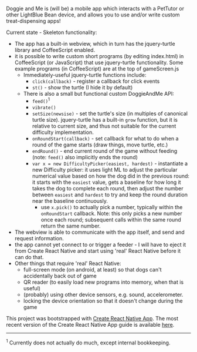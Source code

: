 Doggie and Me is (will be) a mobile app which interacts with a PetTutor or other LightBlue Bean device, and allows you to use and/or write custom treat-dispensing apps!

Current state - Skeleton functionality:
- The app has a built-in webview, which in turn has the jquery-turtle library and CoffeeScript enabled.
- it is possible to write custom short programs (by editing index.html) in CoffeeScript (or JavaScript) that use jquery-turtle functionality. Some example programs (in CoffeeScript) are at the top of gameScreen.js
  - Immediately-useful jquery-turtle functions include:
    - ```click(callback)``` - register a callback for click events
    - ```st()``` - show the turtle (I hide it by default)
  - There is also a small but functional custom DoggieAndMe API: 
    - ```feed()```<sup>1</sup>
    - ```vibrate()```
    - ```setSize(newsise)``` - set the turtle's size (in multiples of canonical turtle size). jquery-turtle has a built-in ```grow``` function, but it is relative to current size, and thus not suitable for the current difficulty implementation.
    - ```onRoundStart(callback)``` - set callback for what to do when a round of the game starts (draw things, move turtle, etc.)
    - ```endRound()``` - end current round of the game without feeding (note: ```feed()``` also implicitly ends the round)
    - ```var x = new DifficultyPicker(easiest, hardest)``` - instantiate a new Difficulty picker: it uses light ML to adjust the particular numerical value based on how the dog did in the previous round: it starts with the ```easiest``` value, gets a baseline for how long it takes the dog to complete each round, then adjust the number between ```easiest``` and ```hardest``` to try and keep the round duration near the baseline continuously.
      - use ```x.pick()``` to actually pick a number, typically within the ```onRoundStart``` callback. Note: this only picks a new number once each round; subsequent calls within the same round return the same number.
- The webview is able to communicate with the app itself, and send and request information.
- the app cannot yet connect to or trigger a feeder - I will have to eject it from Create React Native and start using 'real' React Native before it can do that.
- Other things that require 'real' React Native:
  - full-screen mode (on android, at least) so that dogs can't accidentally back out of game
  - QR reader (to easily load new programs into memory, when that is useful)
  - (probably) using other device sensors, e.g. sound, accelerometer.
  - locking the device orientation so that it doesn't change during the game


This project was bootstrapped with [Create React Native App](https://github.com/react-community/create-react-native-app).
The most recent version of the Create React Native App guide is available [here](https://github.com/react-community/create-react-native-app/blob/master/react-native-scripts/template/README.md).

---
<sup>1</sup> Currently does not actually do much, except internal bookkeeping.